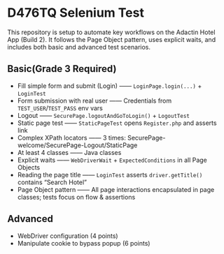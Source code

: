 # D476TQ Selenium Test

This repository is setup to automate key workflows on the Adactin Hotel App (Build 2). 
It follows the Page Object pattern, uses explicit waits, and includes both basic and advanced test scenarios.


## Basic(Grade 3 Required)
* Fill simple form and submit (Login)  ——  `LoginPage.login(...)` + `LoginTest`
* Form submission with real user       ——  Credentials from `TEST_USER`/`TEST_PASS` env vars
* Logout                               ——  `SecurePage.logoutAndGoToLogin()` + `LogoutTest`
* Static page test                     ——  `StaticPageTest` opens `Register.php` and asserts link
* Complex XPath locators               ——  3 times: SecurePage-welcome/SecurePage-Logout/StaticPage
* At least 4 classes                   ——  Java classes
* Explicit waits                       ——  `WebDriverWait` + `ExpectedConditions` in all Page Objects
* Reading the page title               ——  `LoginTest` asserts `driver.getTitle()` contains “Search Hotel”
* Page Object pattern                  ——  All page interactions encapsulated in page classes; tests focus on flow & assertions

## Advanced
* WebDriver configuration (4 points) 
* Manipulate cookie to bypass popup (6 points)
